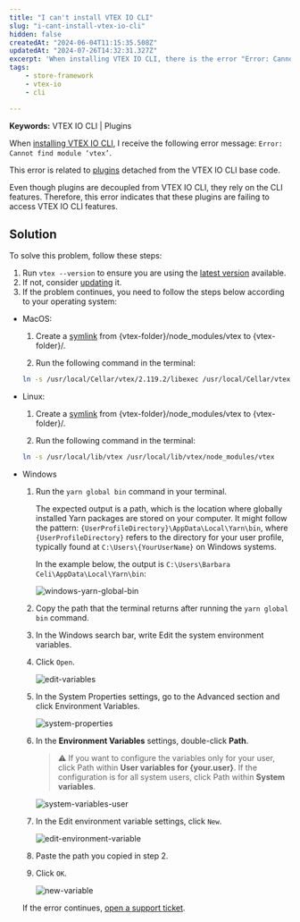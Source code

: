 ```yaml
---
title: "I can't install VTEX IO CLI"
slug: "i-cant-install-vtex-io-cli"
hidden: false
createdAt: "2024-06-04T11:15:35.508Z"
updatedAt: "2024-07-26T14:32:31.327Z"
excerpt: 'When installing VTEX IO CLI, there is the error "Error: Cannot find module vtex."'
tags:
    - store-framework
    - vtex-io
    - cli

---
```


**Keywords:** VTEX IO CLI | Plugins

When [installing VTEX IO CLI](https://developers.vtex.com/docs/guides/vtex-io-documentation-vtex-io-cli-install), I receive the following error message: `Error: Cannot find module ‘vtex’`.

This error is related to [plugins](https://developers.vtex.com/docs/guides/vtex-io-documentation-vtex-io-cli-plugins) detached from the VTEX IO CLI base code.

Even though plugins are decoupled from VTEX IO CLI, they rely on the CLI features. Therefore, this error indicates that these plugins are failing to access VTEX IO CLI features.

## Solution

To solve this problem, follow these steps:

1. Run `vtex --version` to ensure you are using the [latest version](https://github.com/vtex/toolbelt/blob/3.x/CHANGELOG.md) available.
2. If not, consider [updating](https://developers.vtex.com/docs/guides/vtex-io-documentation-vtex-io-cli-update) it.
3. If the problem continues, you need to follow the steps below according to your operating system:

- MacOS:
  
  1. Create a [symlink](https://en.wikipedia.org/wiki/Symbolic_link) from {vtex-folder}/node_modules/vtex to {vtex-folder}/.
  
  2. Run the following command in the terminal:

    ```sh
    ln -s /usr/local/Cellar/vtex/2.119.2/libexec /usr/local/Cellar/vtex/2.119.2/libexec/node_modules/vtex
    ```

- Linux:
  
  1. Create a [symlink](https://en.wikipedia.org/wiki/Symbolic_link) from {vtex-folder}/node_modules/vtex to {vtex-folder}/.
  
  2. Run the following command in the terminal:

    ```sh
    ln -s /usr/local/lib/vtex /usr/local/lib/vtex/node_modules/vtex
    ```

- Windows
  
  1. Run the `yarn global bin` command in your terminal.
  
     The expected output is a path, which is the location where globally installed Yarn packages are stored on your computer. It might follow the pattern: `{UserProfileDirectory}\AppData\Local\Yarn\bin`, where `{UserProfileDirectory}` refers to the directory for your user profile, typically found at `C:\Users\{YourUserName}` on Windows systems.

     In the example below, the output is `C:\Users\Barbara Celi\AppData\Local\Yarn\bin`:

     ![windows-yarn-global-bin](https://cdn.jsdelivr.net/gh/vtexdocs/dev-portal-content@main/docs/troubleshooting/development/windows-yarn-global-bin.png)

  2. Copy the path that the terminal returns after running the `yarn global bin` command.
  3. In the Windows search bar, write Edit the system environment variables.
  4. Click `Open`.

      ![edit-variables](https://cdn.jsdelivr.net/gh/vtexdocs/dev-portal-content@main/docs/troubleshooting/development/windows-search-en.png)

  5. In the System Properties settings, go to the Advanced section and click Environment Variables.

      ![system-properties](https://cdn.jsdelivr.net/gh/vtexdocs/dev-portal-content@main/docs/troubleshooting/development/environment-variables-en.png)

  6. In the **Environment Variables** settings, double-click **Path**.

      >⚠️ If you want to configure the variables only for your user, click Path within **User variables for {your.user}**. If the configuration is for all system users, click Path within **System variables**.

      ![system-variables-user](https://cdn.jsdelivr.net/gh/vtexdocs/dev-portal-content@main/docs/troubleshooting/development/system-variables-en.png)

  7. In the Edit environment variable settings, click `New`.

      ![edit-environment-variable](https://cdn.jsdelivr.net/gh/vtexdocs/dev-portal-content@main/docs/troubleshooting/development/new-variable-en.png)

  8. Paste the path you copied in step 2.
  9. Click `OK`.

      ![new-variable](https://cdn.jsdelivr.net/gh/vtexdocs/dev-portal-content@main/docs/troubleshooting/development/new-variable-2-en.png)

  If the error continues, [open a support ticket](https://help-tickets.vtex.com/smartlink/sso/login/zendesk).
